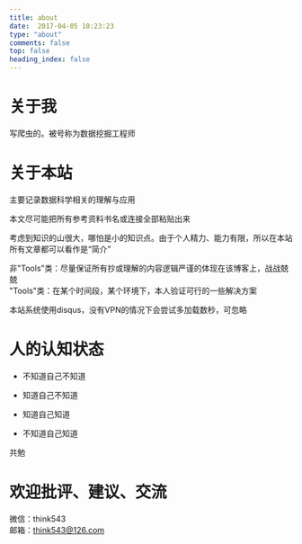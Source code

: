 ```yaml
---
title: about
date:  2017-04-05 10:23:23
type: "about"
comments: false
top: false
heading_index: false
---
```

# 关于我 
写爬虫的。被号称为数据挖掘工程师  

# 关于本站  

主要记录数据科学相关的理解与应用  

本文尽可能把所有参考资料书名或连接全部粘贴出来  

考虑到知识的山很大，哪怕是小的知识点。由于个人精力、能力有限，所以在本站所有文章都可以看作是“简介”  

非"Tools"类：尽量保证所有抄或理解的内容逻辑严谨的体现在该博客上，战战兢兢    
"Tools"类：在某个时间段，某个环境下，本人验证可行的一些解决方案  

本站系统使用disqus，没有VPN的情况下会尝试多加载数秒，可忽略  

# 人的认知状态
>
>
* 不知道自己不知道
>
>
* 知道自己不知道
>
>
* 知道自己知道
>
>
* 不知道自己知道

共勉

# 欢迎批评、建议、交流

微信：think543  
邮箱：think543@126.com  